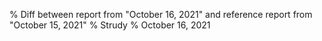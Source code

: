 % Diff between report from "October 16, 2021" and reference report from "October 15, 2021"
% Strudy
% October 16, 2021


